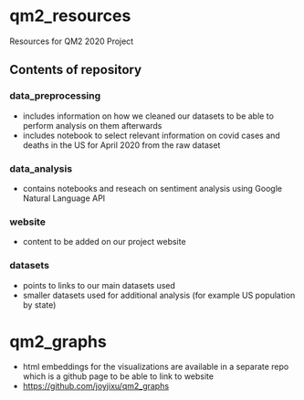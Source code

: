 # qm2_resources
Resources for QM2 2020 Project

## Contents of repository

### data_preprocessing
* includes information on how we cleaned our datasets to be able to perform analysis on them afterwards
* includes notebook to select relevant information on covid cases and deaths in the US for April 2020 from the raw dataset

### data_analysis
* contains notebooks and reseach on sentiment analysis using Google Natural Language API

### website
* content to be added on our project website

### datasets
* points to links to our main datasets used
* smaller datasets used for additional analysis (for example US population by state)

# qm2_graphs
* html embeddings for the visualizations are available in a separate repo which is a github page to be able to link to website
* https://github.com/joyjixu/qm2_graphs
